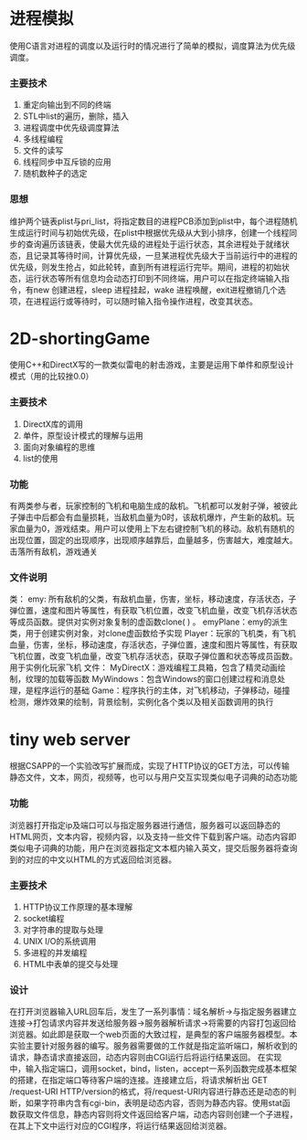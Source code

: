 # 进程模拟
使用C语言对进程的调度以及运行时的情况进行了简单的模拟，调度算法为优先级调度。
### 主要技术
1. 重定向输出到不同的终端
2. STL中list的遍历，删除，插入
3. 进程调度中优先级调度算法
4. 多线程编程
5. 文件的读写
6. 线程同步中互斥锁的应用
7. 随机数种子的选定

### 思想
维护两个链表plist与pri_list，将指定数目的进程PCB添加到plist中，每个进程随机生成运行时间与初始优先级，在plist中根据优先级从大到小排序，创建一个线程同步的查询遍历该链表，使最大优先级的进程处于运行状态，其余进程处于就绪状态，且记录其等待时间，计算优先级，一旦某进程优先级大于当前运行中的进程的优先级，则发生抢占，如此轮转，直到所有进程运行完毕。期间，进程的初始状态，运行状态等所有信息均会动态打印到不同终端，用户可以在指定终端输入指令，有new 创建进程，sleep 进程挂起，wake 进程唤醒，exit进程撤销几个选项，在进程运行或等待时，可以随时输入指令操作进程，改变其状态。

# 2D-shortingGame
使用C++和DirectX写的一款类似雷电的射击游戏，主要是运用下单件和原型设计模式（用的比较挫0.0）

### 主要技术
1. DirectX库的调用
2. 单件，原型设计模式的理解与运用
3. 面向对象编程的思维
4. list的使用

### 功能
有两类参与者，玩家控制的飞机和电脑生成的敌机。飞机都可以发射子弹，被彼此子弹击中后都会有血量损耗，当敌机血量为0时，该敌机爆炸，产生新的敌机。玩家血量为0，游戏结束。用户可以使用上下左右键控制飞机的移动。敌机有随机的出现位置，固定的出现顺序，出现顺序越靠后，血量越多，伤害越大，难度越大。击落所有敌机，游戏通关

### 文件说明
类：
emy: 所有敌机的父类，有敌机血量，伤害，坐标，移动速度，存活状态，子弹位置，速度和图片等属性，有获取飞机位置，改变飞机血量，改变飞机存活状态等成员函数。提供对实例对象复制的虚函数clone( ) 。
emyPlane：emy的派生类，用于创建实例对象，对clone虚函数给予实现
Player：玩家的飞机类，有飞机血量，伤害，坐标，移动速度，存活状态，子弹位置，速度和图片等属性，有获取飞机位置，改变飞机血量，改变飞机存活状态，获取子弹位置和状态等成员函数。用于实例化玩家飞机
文件：
MyDirectX：游戏编程工具箱，包含了精灵动画绘制，纹理的加载等函数
MyWindows：包含Windows的窗口创建过程和消息处理，是程序运行的基础
Game：程序执行的主体，对飞机移动，子弹移动，碰撞检测，爆炸效果的绘制，背景绘制，实例化各个类以及相关函数调用的执行

# tiny web server
根据CSAPP的一个实验改写扩展而成，实现了HTTP协议的GET方法，可以传输静态文件，文本，网页，视频等，也可以与用户交互实现类似电子词典的动态功能

### 功能
浏览器打开指定ip及端口可以与指定服务器进行通信，服务器可以返回静态的HTML网页，文本内容，视频内容，以及支持一些文件下载到客户端。动态内容即类似电子词典的功能，用户在浏览器指定文本框内输入英文，提交后服务器将查询到的对应的中文以HTML的方式返回给浏览器。

### 主要技术
1. HTTP协议工作原理的基本理解
2. socket编程
3. 对字符串的提取与处理
4. UNIX I/O的系统调用
5. 多进程的并发编程
6. HTML中表单的提交与处理

### 设计
 在打开浏览器输入URL回车后，发生了一系列事情：域名解析->与指定服务器建立连接->打包请求内容并发送给服务器->服务器解析请求->将需要的内容打包返回给浏览器。如此即是获取一个web页面的大致过程，是典型的客户端服务器模型。本实验主要针对服务器的编写。服务器需要做的工作就是指定监听端口，解析收到的请求，静态请求直接返回，动态内容则由CGI运行后将运行结果返回。
在实现中，输入指定端口，调用socket，bind，listen，accept一系列函数完成基本框架的搭建，在指定端口等待客户端的连接。连接建立后，将请求解析出 GET  /request-URI  HTTP/version的格式，将/request-URI内容进行静态还是动态的判断，如果字符串内含有cgi-bin，表明是动态内容，否则为静态内容。使用stat函数获取文件信息，静态内容则将文件返回给客户端，动态内容则创建一个子进程，在其上下文中运行对应的CGI程序，将运行结果返回给浏览器。


